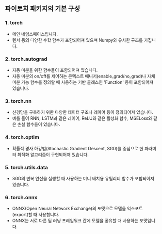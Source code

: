 ## 파이토치 패키지의 기본 구성
### 1. torch
- 메인 네임스페이스입니다. 
- 텐서 등의 다양한 수학 함수가 포함되어져 있으며 Numpy와 유사한 구조를 가집니다.

### 2. torch.autograd
- 자동 미분을 위한 함수들이 포함되어져 있습니다. 
- 자동 미분의 on/off를 제어하는 콘텍스트 매니저(enable_grad/no_grad)나 자체 미분 가능 함수를 정의할 때 사용하는 기반 클래스인 'Function' 등이 포함되어져 있습니다.

### 3. torch.nn
- 신경망을 구축하기 위한 다양한 데이터 구조나 레이어 등이 정의되어져 있습니다. 
- 예를 들어 RNN, LSTM과 같은 레이어, ReLU와 같은 활성화 함수, MSELoss와 같은 손실 함수들이 있습니다.

### 4. torch.optim
- 확률적 경사 하강법(Stochastic Gradient Descent, SGD)를 중심으로 한 파라미터 최적화 알고리즘이 구현되어져 있습니다.

### 5. torch.utils.data
-  SGD의 반복 연산을 실행할 때 사용하는 미니 배치용 유틸리티 함수가 포함되어져 있습니다.

### 6. torch.onnx
- ONNX(Open Neural Network Exchange)의 포맷으로 모델을 익스포트(export)할 때 사용합니다. 
- ONNX는 서로 다른 딥 러닝 프레임워크 간에 모델을 공유할 때 사용하는 포맷입니다.

